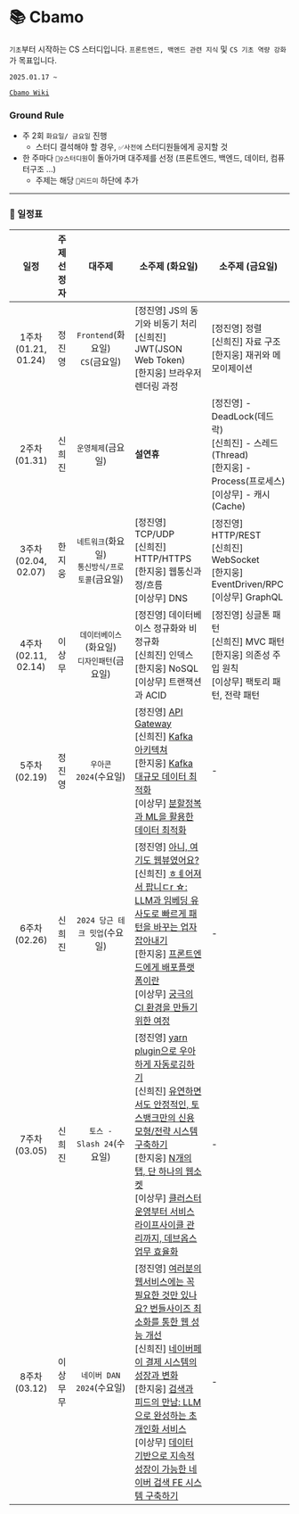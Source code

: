 # 📚 Cbamo

`기초`부터 시작하는 CS 스터디입니다. `프론트엔드, 백엔드 관련 지식` 및 `CS 기초 역량 강화`가 목표입니다.

`2025.01.17 ~`

[`Cbamo Wiki`](https://github.com/scorchedrice/cbamo/wiki)

### Ground Rule

- 주 2회 `화요일/ 금요일` 진행
  - 스터디 결석해야 할 경우, `✅사전에` 스터디원들에게 공지할 것
- 한 주마다 `🙋‍♀️스터디원`이 돌아가며 대주제를 선정 (프론트엔드, 백엔드, 데이터, 컴퓨터구조 ...)
  - 주제는 해당 `📄리드미` 하단에 추가

---

### 📆 일정표

|       **일정**       | **주제 선정자** |              **대주제**              | **소주제 (화요일)** | **소주제 (금요일)** |
|:------------------:| :--------: |:---------------------------------:| -------------------------------------------------------------------------------------------------------------------------------------------------------------------------------------------------------------------------------------------------------------------------- | --------------------------------------------------------------------------------------------------------------------------------------------------------------------------------------------------------------------------------------- |
| 1주차 (01.21, 01.24) | 정진영 |  `Frontend`(화요일) <br> `CS`(금요일)   | [정진영] JS의 동기와 비동기 처리 <br>  [신희진] JWT(JSON Web Token) <br> [한지웅] 브라우저 렌더링 과정 | [정진영] 정렬 <br>  [신희진] 자료 구조 <br>  [한지웅] 재귀와 메모이제이션 |
|    2주차 (01.31)     | 신희진 |            `운영체제`(금요일)            | **설연휴** | [정진영] - DeadLock(데드락) <br> [신희진] - 스레드(Thread) <br> [한지웅] - Process(프로세스) <br> [이상무] - 캐시(Cache)|
| 3주차 (02.04, 02.07) | 한지웅 | `네트워크`(화요일) <br> `통신방식/프로토콜`(금요일) | [정진영] TCP/UDP <br> [신희진] HTTP/HTTPS <br> [한지웅] 웹통신과정/흐름 <br> [이상무] DNS | [정진영] HTTP/REST <br> [신희진] WebSocket <br> [한지웅] EventDriven/RPC <br> [이상무] GraphQL |
| 4주차 (02.11, 02.14) | 이상무 |  `데이터베이스`(화요일) <br> `디자인패턴`(금요일)  | [정진영] 데이터베이스 정규화와 비정규화 <br> [신희진] 인덱스 <br> [한지웅] NoSQL <br> [이상무] 트랜잭션과 ACID | [정진영] 싱글톤 패턴 <br> [신희진] MVC 패턴 <br> [한지웅] 의존성 주입 원칙 <br> [이상무] 팩토리 패턴, 전략 패턴 |
|    5주차 (02.19)     | 정진영 |          `우아콘2024`(수요일)           | [정진영] [API Gateway](https://www.youtube.com/watch?v=Ci_DsTkzcRY&list=PLgXGHBqgT2Tu7H-ita_W0IHospr64ON_a&index=3) <br> [신희진] [Kafka 아키텍쳐](https://www.youtube.com/watch?v=dG2Dr3jhSZg&list=PLgXGHBqgT2Tu7H-ita_W0IHospr64ON_a&index=4)<br> [한지웅] [Kafka 대규모 데이터 최적화](https://www.youtube.com/watch?v=Rcow99TIMmc&list=PLgXGHBqgT2Tu7H-ita_W0IHospr64ON_a&index=5) <br> [이상무] [분할정복과 ML을 활용한 데이터 최적화](https://www.youtube.com/watch?v=Ub1kL0OB5n8&list=PLgXGHBqgT2Tu7H-ita_W0IHospr64ON_a&index=6) | - |
|    6주차 (02.26)     | 신희진 |       `2024 당근 테크 밋업`(수요일)        | [정진영] [아니, 여기도 웹뷰였어요?](https://www.youtube.com/watch?v=4UD4EB00AME&t=1553s) <br> [신희진] [ㅎㅖ어져서 팝니ㄷr ☆: LLM과 임베딩 유사도로 빠르게 패턴을 바꾸는 업자 잡아내기](https://www.youtube.com/watch?v=UGjRhqZygHg)<br> [한지웅] [프론트엔드에게 배포플랫폼이란](https://www.youtube.com/watch?v=e4iWEeJ5MvQ) <br> [이상무] [궁극의 CI 환경을 만들기 위한 여정](https://www.youtube.com/watch?v=1ci_oSDbO1w&t=477s) | - |
|    7주차 (03.05)     | 신희진 |       `토스 - Slash 24`(수요일)        | [정진영] [yarn plugin으로 우아하게 자동로깅하기](https://www.youtube.com/watch?v=E7jdKomaqjI) <br> [신희진] [유연하면서도 안정적인, 토스뱅크만의 신용 모형/전략 시스템 구축하기](https://www.youtube.com/watch?v=4fk3TxgQ9Ks)<br> [한지웅] [N개의 탭, 단 하나의 웹소켓](https://www.youtube.com/watch?v=SVt1-Opp3Wo) <br> [이상무] [클러스터운영부터 서비스 라이프사이클 관리까지, 데브옵스 업무 효율화](https://www.youtube.com/watch?v=87T6d8OcvA0) | - |
|    8주차 (03.12)     | 이상무무 |       `네이버 DAN 2024`(수요일)        | [정진영] [여러분의 웹서비스에는 꼭 필요한 것만 있나요? 번들사이즈 최소화를 통한 웹 성능 개선](https://tv.naver.com/v/67445777) <br> [신희진] [네이버페이 결제 시스템의 성장과 변화](https://tv.naver.com/v/67445495)<br> [한지웅] [검색과 피드의 만남: LLM으로 완성하는 초개인화 서비스](https://tv.naver.com/v/67444402) <br> [이상무] [데이터 기반으로 지속적 성장이 가능한 네이버 검색 FE 시스템 구축하기](https://tv.naver.com/v/67445594) | - |


